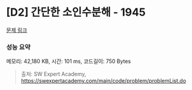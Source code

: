 # [D2] 간단한 소인수분해 - 1945 

[문제 링크](https://swexpertacademy.com/main/code/problem/problemDetail.do?contestProbId=AV5Pl0Q6ANQDFAUq) 

### 성능 요약

메모리: 42,180 KB, 시간: 101 ms, 코드길이: 750 Bytes



> 출처: SW Expert Academy, https://swexpertacademy.com/main/code/problem/problemList.do